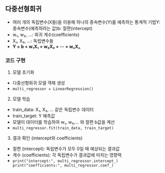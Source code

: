 ## 다중선형회귀

-   여러 개의 독립변수(X들)을 이용해 하나의 종속변수(Y)를 예측하는 통계적 기법Y: 종속변수(예측하려는 값)b: 절편(intercept)
-   w₁, w₂, ...: 회귀 계수(coefficients)
-   X₁, X₂, ...: 독립변수들
-   **Y = b + w₁X₁ + w₂X₂ + ⋯ + wₙXₙ**

### 코드 구현

1.  모델 초기화

-   다중선형회귀 모델 객체 생성
-   `multi_regressor = LinearRegression()`

2.  모델 학습

-   train\_data: X₁, X₂, ... 같은 독립변수 데이터
-   train\_target: Y 예측값
-   모델이 데이터를 학습하여 w₁, w₂,... 와 절편 b값을 계산
-   `multi_regressor.fit(train_data, train_target)`

3.  결과 확인 (intercept와 coefficients)

-   절편 (intercept): 독립변수가 모두 0일 때 예상되는 결과값
-   계수 (coefficients): 각 독립변수가 결과값에 미치는 영향력
-   `print("intercept:", multi_regressor.intercept_) print("coefficients:", multi_regressor.coef_)`
